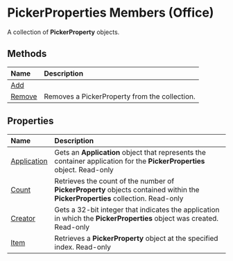 
# PickerProperties Members (Office)
A collection of  **PickerProperty** objects.

## Methods



|**Name**|**Description**|
|:-----|:-----|
| [Add](a52c9607-1b0a-c37e-a3af-dc0550c64deb.md)||
| [Remove](b224723d-7761-1ac6-f94c-58ead912c555.md)|Removes a PickerProperty from the collection.|

## Properties



|**Name**|**Description**|
|:-----|:-----|
| [Application](c03030f7-b4a6-01c5-a46c-ba5a83fd800d.md)|Gets an  **Application** object that represents the container application for the **PickerProperties** object. Read-only|
| [Count](32ce0084-58d8-790b-6f43-071504f1d834.md)|Retrieves the count of the number of  **PickerProperty** objects contained within the **PickerProperties** collection. Read-only|
| [Creator](c4f34ff1-559f-645c-0b7f-3956d51628cb.md)|Gets a 32-bit integer that indicates the application in which the  **PickerProperties** object was created. Read-only|
| [Item](76bf98b8-b14d-c588-bbd0-25db8aa53048.md)|Retrieves a  **PickerProperty** object at the specified index. Read-only|
